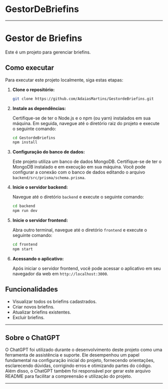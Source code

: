 # GestorDeBriefins

---

# Gestor de Briefins

Este é um projeto para gerenciar briefins.

## Como executar

Para executar este projeto localmente, siga estas etapas:

1. **Clone o repositório:**

   ```bash
   git clone https://github.com/AdaiasMartins/GestordeBriefins.git
   ```

2. **Instale as dependências:**

   Certifique-se de ter o Node.js e o npm (ou yarn) instalados em sua máquina. Em seguida, navegue até o diretório raiz do projeto e execute o seguinte comando:

   ```bash
   cd GestordeBriefins
   npm install
   ```

3. **Configuração do banco de dados:**

   Este projeto utiliza um banco de dados MongoDB. Certifique-se de ter o MongoDB instalado e em execução em sua máquina. Você pode configurar a conexão com o banco de dados editando o arquivo `backend/src/prisma/schema.prisma`.

4. **Inicie o servidor backend:**

   Navegue até o diretório `backend` e execute o seguinte comando:

   ```bash
   cd backend
   npm run dev
   ```

5. **Inicie o servidor frontend:**

   Abra outro terminal, navegue até o diretório `frontend` e execute o seguinte comando:

   ```bash
   cd frontend
   npm start
   ```

6. **Acessando o aplicativo:**

   Após iniciar o servidor frontend, você pode acessar o aplicativo em seu navegador da web em `http://localhost:3000`.

## Funcionalidades

- Visualizar todos os briefins cadastrados.
- Criar novos briefins.
- Atualizar briefins existentes.
- Excluir briefins.

---

## Sobre o ChatGPT

O ChatGPT foi utilizado durante o desenvolvimento deste projeto como uma ferramenta de assistência e suporte. Ele desempenhou um papel fundamental na configuração inicial do projeto, fornecendo orientações, esclarecendo dúvidas, corrigindo erros e otimizando partes do código. Além disso, o ChatGPT também foi responsável por gerar este arquivo README para facilitar a compreensão e utilização do projeto.

---
